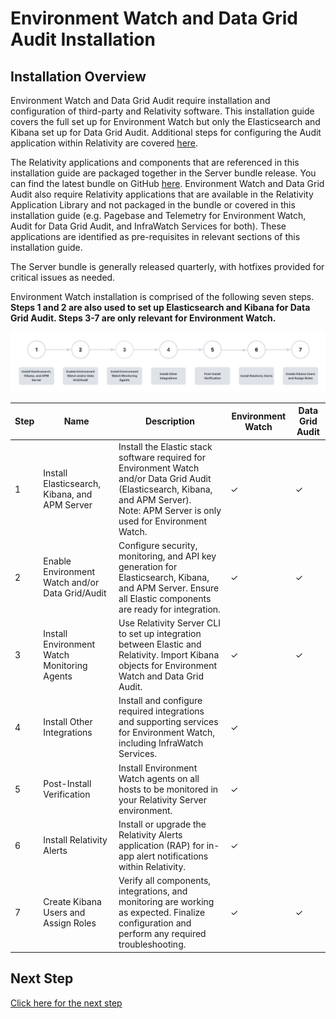 # Environment Watch and Data Grid Audit Installation



## Installation Overview

Environment Watch and Data Grid Audit require installation and configuration of third-party and Relativity software. This installation guide covers the full set up for Environment Watch but only the Elasticsearch and Kibana set up for Data Grid Audit. Additional steps for configuring the Audit application within Relativity are covered [here](https://help.relativity.com/Server2024/Content/Relativity/Audit/Audit.htm#InstallingandconfiguringAudit).

The Relativity applications and components that are referenced in this installation guide are packaged together in the Server bundle release. You can find the latest bundle on GitHub [here](https://github.com/relativitydev/server-bundle-release/releases). Environment Watch and Data Grid Audit also require Relativity applications that are available in the Relativity Application Library and not packaged in the bundle or covered in this installation guide (e.g. Pagebase and Telemetry for Environment Watch, Audit for Data Grid Audit, and InfraWatch Services for both). These applications are identified as pre-requisites in relevant sections of this installation guide.


The Server bundle is generally released quarterly, with hotfixes provided for critical issues as needed.

Environment Watch installation is comprised of the following seven steps. **Steps 1 and 2 are also used to set up Elasticsearch and Kibana for Data Grid Audit. Steps 3-7 are only relevant for Environment Watch.**

![alt text](../resources/stage_environmentwatch01.png)

<table>
<thead>
  <tr>
    <th><strong>Step</strong></th>
    <th><strong>Name</strong></th>
    <th><strong>Description</strong></th>
    <th><strong>Environment Watch</strong></th>
    <th><strong>Data Grid Audit</strong></th>
  </tr>
</thead>
<tbody>
  <tr>
    <td>1</td>
    <td>Install Elasticsearch, Kibana, and APM Server</td>
    <td>Install the Elastic stack software required for Environment Watch and/or Data Grid Audit (Elasticsearch, Kibana, and APM Server).<br>Note: APM Server is only used for Environment Watch.</td>
    <td>✓</td>
    <td>✓</td>
  </tr>
  <tr>
    <td>2</td>
    <td>Enable Environment Watch and/or Data Grid/Audit</td>
    <td>Configure security, monitoring, and API key generation for Elasticsearch, Kibana, and APM Server. Ensure all Elastic components are ready for integration.</td>
    <td>✓</td>
    <td>✓</td>
  </tr>
  <tr>
    <td>3</td>
    <td>Install Environment Watch Monitoring Agents</td>
    <td>Use Relativity Server CLI to set up integration between Elastic and Relativity. Import Kibana objects for Environment Watch and Data Grid Audit.</td>
    <td>✓</td>
    <td>✓</td>
  </tr>
  <tr>
    <td>4</td>
    <td>Install Other Integrations</td>
    <td>Install and configure required integrations and supporting services for Environment Watch, including InfraWatch Services.</td>
    <td>✓</td>
    <td></td>
  </tr>
  <tr>
    <td>5</td>
    <td>Post-Install Verification</td>
    <td>Install Environment Watch agents on all hosts to be monitored in your Relativity Server environment.</td>
    <td>✓</td>
    <td></td>
  </tr>
  <tr>
    <td>6</td>
    <td>Install Relativity Alerts</td>
    <td>Install or upgrade the Relativity Alerts application (RAP) for in-app alert notifications within Relativity.</td>
    <td>✓</td>
    <td></td>
  </tr>
  <tr>
    <td>7</td>
    <td>Create Kibana Users and Assign Roles</td>
    <td>Verify all components, integrations, and monitoring are working as expected. Finalize configuration and perform any required troubleshooting.</td>
    <td>✓</td>
    <td>✓</td>
  </tr>
</tbody>
</table>

## Next Step
[Click here for the next step](elasticsearch_pre_installation_overview.md)